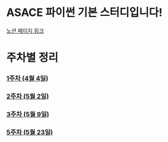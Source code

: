 # ASACE 파이썬 기본 스터디입니다!
[노션 페이지 링크](https://valiant-gerbera-c26.notion.site/ASACE-Python-0db2b2db7f3449d78a66e847d41561d2)

# 주차별 정리
### [1주차 (4월 4일)](https://github.com/cmj-dev/asace_python_basic/blob/main/weekly/1w.ipynb)
### [2주차 (5월 2일)](https://github.com/cmj-dev/asace_python_basic/blob/main/weekly/2w.ipynb)
### [3주차 (5월 9일)](https://github.com/cmj-dev/asace_python_basic/blob/main/weekly/3w.ipynb)
### [5주차 (5월 23일)](https://github.com/cmj-dev/asace_python_basic/blob/main/weekly/5w.ipynb)